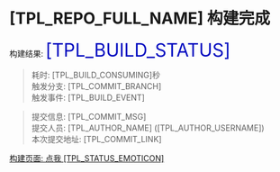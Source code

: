 # [TPL_REPO_FULL_NAME] 构建完成

构建结果: <font color=#[TPL_STATUS_COLOR] size=6>[TPL_BUILD_STATUS] </font>

> 耗时: [TPL_BUILD_CONSUMING]秒  
> 触发分支: [TPL_COMMIT_BRANCH]  
> 触发事件: [TPL_BUILD_EVENT]


> 提交信息: [TPL_COMMIT_MSG]  
> 提交人员: [TPL_AUTHOR_NAME] ([TPL_AUTHOR_USERNAME])  
> 本次提交地址: [TPL_COMMIT_LINK]  

[构建页面: 点我 [TPL_STATUS_EMOTICON]]([TPL_BUILD_LINK])